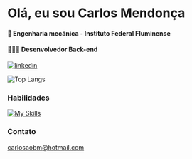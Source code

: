 # Olá, eu sou Carlos Mendonça

#### 🚀 Engenharia mecânica - Instituto Federal Fluminense
#### 👨🏽‍💻 Desenvolvedor Back-end


[![linkedin](https://img.shields.io/badge/linkedin-0A66C2?style=for-the-badge&logo=linkedin&logoColor=white)](https://www.linkedin.com/in/carlosobmendon%C3%A7a/)

![Top Langs](https://github-readme-stats.vercel.app/api/top-langs/?username=scrabbl3&layout=compact)


### Habilidades

[![My Skills](https://skillicons.dev/icons?i=html,css,javascript,cs,cpp,python,net,git,github)](https://skillicons.dev)


### Contato

carlosaobm@hotmail.com
